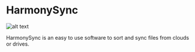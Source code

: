 # HarmonySync
![alt text](https://raw.githubusercontent.com/FuchsBene/HarmonySync/main/Assets/logoText.png)

HarmonySync is an easy to use software to sort and sync files from clouds or drives.
